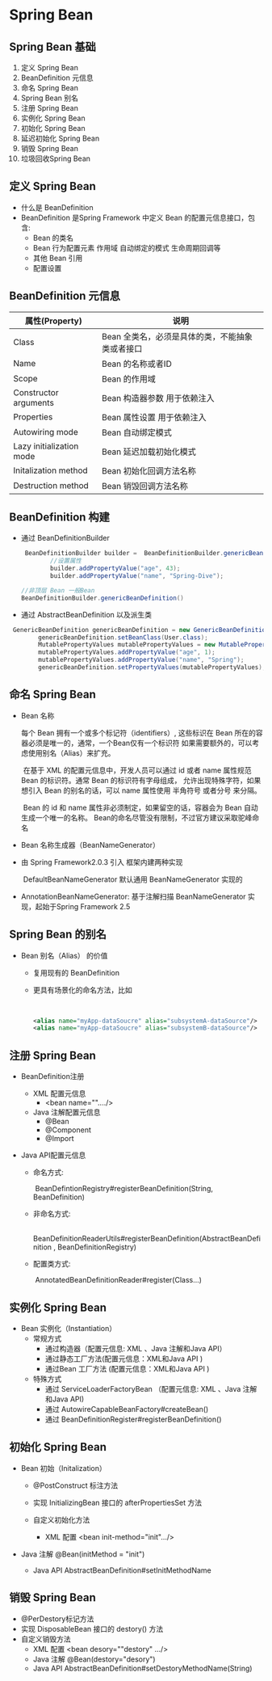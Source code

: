 # Spring Bean 

## Spring Bean 基础

1. 定义 Spring Bean
2. BeanDefinition 元信息
3. 命名 Spring Bean
4. Spring Bean 别名
5. 注册 Spring Bean
6. 实例化 Spring Bean
7. 初始化 Spring Bean
8. 延迟初始化 Spring Bean
9. 销毁 Spring Bean
10. 垃圾回收Spring Bean

## 定义 Spring Bean

- 什么是 BeanDefinition
- BeanDefinition 是Spring Framework 中定义 Bean 的配置元信息接口，包含:
  - Bean 的类名
  - Bean 行为配置元素 作用域 自动绑定的模式 生命周期回调等
  - 其他 Bean 引用 
  - 配置设置

## BeanDefinition 元信息

| 属性(Property)           | 说明                                            |
| ------------------------ | ----------------------------------------------- |
| Class                    | Bean 全类名，必须是具体的类，不能抽象类或者接口 |
| Name                     | Bean 的名称或者ID                               |
| Scope                    | Bean 的作用域                                   |
| Constructor arguments    | Bean 构造器参数 用于依赖注入                    |
| Properties               | Bean 属性设置 用于依赖注入                      |
| Autowiring mode          | Bean 自动绑定模式                               |
| Lazy initialization mode | Bean 延迟加载初始化模式                         |
| Initalization method     | Bean 初始化回调方法名称                         |
| Destruction method       | Bean 销毁回调方法名称                           |

## BeanDefinition 构建

- 通过 BeanDefinitionBuilder  

  ```java
   BeanDefinitionBuilder builder =  BeanDefinitionBuilder.genericBeanDefinition(User.class);
          //设置属性
          builder.addPropertyValue("age", 43);
          builder.addPropertyValue("name", "Spring-Dive");
  ```

  ```java
  //非顶层 Bean 一般Bean
  BeanDefinitionBuilder.genericBeanDefinition()
  ```

  

- 通过 AbstractBeanDefinition 以及派生类

```java
 GenericBeanDefinition genericBeanDefinition = new GenericBeanDefinition();
        genericBeanDefinition.setBeanClass(User.class);
        MutablePropertyValues mutablePropertyValues = new MutablePropertyValues();
        mutablePropertyValues.addPropertyValue("age", 1);
        mutablePropertyValues.addPropertyValue("name", "Spring");
        genericBeanDefinition.setPropertyValues(mutablePropertyValues);
```

##  命名 Spring Bean

- Bean 名称

  每个 Bean 拥有一个或多个标记符（identifiers）, 这些标识在 Bean 所在的容器必须是唯一的，通常，一个Bean仅有一个标识符 如果需要额外的，可以考虑使用别名（Alias）来扩充。

  ​	在基于 XML 的配置元信息中，开发人员可以通过 id 或者 name 属性规范 Bean  的标识符。通常 Bean 的标识符有字母组成， 允许出现特殊字符，如果想引入 Bean 的别名的话，可以 name 属性使用 半角符号 或者分号 来分隔。

  ​	Bean 的 id 和 name 属性非必须制定，如果留空的话，容器会为 Bean 自动生成一个唯一的名称。 Bean的命名尽管没有限制，不过官方建议采取驼峰命名

- Bean 名称生成器（BeanNameGenerator）

- 由 Spring  Framework2.0.3 引入 框架内建两种实现

  ​	DefaultBeanNameGenerator 默认通用 BeanNameGenerator 实现的

- AnnotationBeanNameGenerator: 基于注解扫描 BeanNameGenerator 实现，起始于Spring Framework 2.5

## Spring Bean 的别名

- Bean 别名（Alias） 的价值

  - 复用现有的 BeanDefinition 

  - 更具有场景化的命名方法，比如

    ​	

    ```xml
    <alias name="myApp-dataSoucre" alias="subsystemA-dataSource"/>
    <alias name="myApp-dataSoucre" alias="subsystemB-dataSource"/>
    
    ```

## 注册 Spring Bean 

- BeanDefinition注册

  - XML 配置元信息
    - <bean name=""..../>
  - Java 注解配置元信息
    - @Bean
    - @Component
    - @Import

- Java API配置元信息

  - 命名方式:

    ​	 BeanDefintionRegistry#registerBeanDefinition(String, BeanDefinition)

  - 非命名方式:

    ​	BeanDefinitionReaderUtils#registerBeanDefinition(AbstractBeanDefinition , BeanDefinitionRegistry)

  - 配置类方式:

    ​	AnnotatedBeanDefinitionReader#register(Class...)

## 实例化 Spring Bean

- Bean 实例化（Instantiation）
  - 常规方式
    - 通过构造器（配置元信息: XML 、Java 注解和Java API）
    - 通过静态工厂方法(配置元信息：XML和Java API )
    - 通过Bean 工厂方法 (配置元信息：XML和Java API )
  - 特殊方式
    - 通过 ServiceLoaderFactoryBean （配置元信息: XML 、Java 注解和Java API)
    - 通过 AutowireCapableBeanFactory#createBean()
    - 通过 BeanDefinitionRegister#registerBeanDefinition()

##  初始化 Spring Bean

- Bean 初始（Initalization）

  - @PostConstruct 标注方法

  - 实现 InitializingBean 接口的 afterPropertiesSet 方法

  - 自定义初始化方法

    - XML 配置 <bean init-method="init".../>
- Java 注解 @Bean(initMethod = "init")
    - Java API AbstractBeanDefinition#setInitMethodName



## 销毁 Spring Bean

- @PerDestory标记方法
- 实现 DisposableBean 接口的 destory() 方法
- 自定义销毁方法
  - XML 配置 <bean desory=""destory" .../>
  - Java 注解 @Bean(destory="desory")
  - Java API AbstractBeanDefinition#setDestoryMethodName(String)